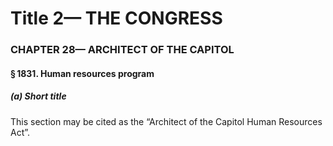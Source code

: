 
# Title 2— THE CONGRESS
### CHAPTER 28— ARCHITECT OF THE CAPITOL
#### § 1831. Human resources program
##### (a) Short title

This section may be cited as the “Architect of the Capitol Human Resources Act”.
